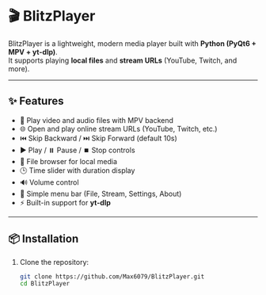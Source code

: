 # 🎬 BlitzPlayer

BlitzPlayer is a lightweight, modern media player built with **Python (PyQt6 + MPV + yt-dlp)**.  
It supports playing **local files** and **stream URLs** (YouTube, Twitch, and more).

---

## ✨ Features
- 🎥 Play video and audio files with MPV backend  
- 🌐 Open and play online stream URLs (YouTube, Twitch, etc.)  
- ⏮️ Skip Backward / ⏭️ Skip Forward (default 10s)  
- ▶️ Play / ⏸️ Pause / ⏹️ Stop controls  
- 📂 File browser for local media  
- 🕒 Time slider with duration display  
- 🔊 Volume control  
- 📑 Simple menu bar (File, Stream, Settings, About)  
- ⚡ Built-in support for **yt-dlp**  

---

## 📦 Installation

1. Clone the repository:
   ```bash
   git clone https://github.com/Max6079/BlitzPlayer.git
   cd BlitzPlayer
